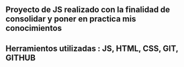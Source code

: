 ## Proyecto de JS realizado con la finalidad de consolidar y poner en practica mis conocimientos
## Herramientos utilizadas : JS, HTML, CSS, GIT, GITHUB
